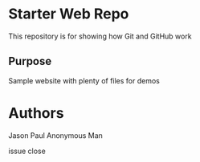 # Starter Web Repo

This repository is for showing how Git and GitHub work

## Purpose

Sample website with plenty of files for demos

# Authors
Jason
Paul
Anonymous Man

issue close
